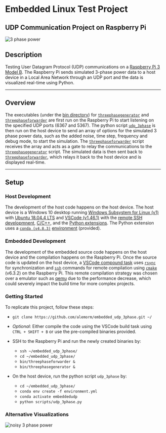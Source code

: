 # Embedded Linux Test Project

## UDP Communication Project on Raspberry Pi

![3 phase power][clean3phase]

## Description

Testing User Datagram Protocol (UDP) communications on a [Raspberry Pi 3 Model B][raspberrypi]. The Raspberry Pi sends simulated 3-phase power data to a host device in a Local Area Network through an UDP port and the data is visualized real-time using Python.

---

## Overview

The executables (under the [bin directory](bin/)) for [`threephasegenerator`] and [`threephaseforwarder`] are first run on the Raspberry Pi to start listening on the specified UDP ports (6367 and 5367). The python script [`udp_3phase`] is then run on the host device to send an array of options for the simulated 3 phase power data, such as the added noise, time step, frequency and debug mode, to start the simulation. The [`threephaseforwarder`] script receives the array and acts as a gate to relay the communications to the [`threephasegenerator`] script. The simulated data is then sent back to [`threephaseforwarder`], which relays it back to the host device and is displayed real-time.

---

## Setup

### Host Development

The development of the host code happens on the host device. The host device is a Windows 10 desktop running [Windows Subsystem for Linux (v1)][wsl] with [Ubuntu 18.04.4 LTS][ubuntu] and [VSCode (v1.46.1)][vscode] with the [remote SSH developmnent][sshext], [C/C++][c++], and the [Python extensions][pythonext]. The Python extension uses a [`conda (v4.8.3)`][conda] [environment] (provided).

### Embedded Development

The development of the embedded source code happens on the host device and the compilation happens on the Raspberry Pi.  Once the source code is updated on the host device, a [VSCode compound task][vstasks] uses [`rsync`] for synchronization and [`ssh`] commands for remote compilation using [`cmake`] (v6.3.2) on the Raspberry Pi. This remote compilation strategy was chosen over a emulator such as [qemu] due to the performance decrease, which could severely impact the build time for more complex projects.

### Getting Started

To replicate this project, follow these steps:

- `git clone https://github.com/alemorm/embedded_udp_3phase.git ~/`

- *Optional*: Either compile the code using the VSCode build task using `CTRL + SHIFT + B` or use the pre-compiled binaries provided.

- SSH to the Raspberry Pi and run the newly created binaries by:

  - `ssh ~/embedded_udp_3phase/`
  - `cd ~/embedded_udp_3phase/`
  - `bin/threephaseforwarder &`
  - `bin/threephasegenerator &`

- On the host device, run the python script `udp_3phase` by:

  - `cd ~/embedded_udp_3phase/`
  - `conda env create -f environment.yml`
  - `conda activate embeddedudp`
  - `python scripts/udp_3phase.py`

### Alternative Visualizations

![noisy 3 phase power][noisy3phase]

<!-- Links -->
[`threephasegenerator`]: src/threephasegenerator.c
[`threephaseforwarder`]: src/threephaseforwarder.c
[`udp_3phase`]: scripts/udp_3phase.py
[`liveplotter`]: scripts/liveplotter.py
[clean3phase]: img/noiselessphaseanimation.gif
[noisy3phase]: img/phaseanimation.gif
[vstasks]: .vscode/tasks.json
[qemu]: https://www.poftut.com/qemu-tutorial/
[`cmake`]: https://cmake.org/cmake/help/latest/guide/tutorial/index.html
[`ssh`]: https://www.digitalocean.com/community/tutorials/ssh-essentials-working-with-ssh-servers-clients-and-keys
[raspberrypi]: https://www.raspberrypi.org/products/raspberry-pi-3-model-b/
[`rsync`]: https://www.digitalocean.com/community/tutorials/how-to-use-rsync-to-sync-local-and-remote-directories-on-a-vps
[wsl]: https://docs.microsoft.com/en-us/windows/wsl/install-win10
[ubuntu]: https://www.microsoft.com/en-us/p/ubuntu-1804-lts/9n9tngvndl3q
[vscode]: https://code.visualstudio.com/
[sshext]: https://code.visualstudio.com/docs/remote/ssh
[c++]: https://code.visualstudio.com/docs/languages/cpp
[pythonext]: https://code.visualstudio.com/docs/python/python-tutorial
[conda]: https://docs.conda.io/en/latest/miniconda.html
[environment]: environment.yml